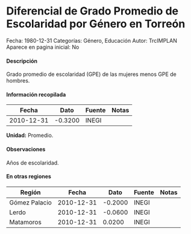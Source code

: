 Diferencial de Grado Promedio de Escolaridad por Género en Torreón
=====

Fecha: 1980-12-31
Categorías: Género, Educación
Autor: TrcIMPLAN
Aparece en pagina inicial: No

#### Descripción

Grado promedio de escolaridad (GPE) de las mujeres menos GPE de hombres.

#### Información recopilada

<table class="table table-hover table-bordered matriz">
<thead>
<tr>
<th>Fecha</th>
<th>Dato</th>
<th>Fuente</th>
<th>Notas</th>
</tr>
</thead>
<tbody>
<tr>
<td>2010-12-31</td>
<td class="derecha">-0.3200</td>
<td>INEGI</td>
<td></td>
</tr>
</tbody>
</table>

<b>Unidad:</b> Promedio.

#### Observaciones

Años de escolaridad.


#### En otras regiones

<table class="table table-hover table-bordered matriz">
<thead>
<tr>
<th>Región</th>
<th>Fecha</th>
<th>Dato</th>
<th>Fuente</th>
<th>Notas</th>
</tr>
</thead>
<tbody>
<tr>
<td>Gómez Palacio</td>
<td>2010-12-31</td>
<td class="derecha">-0.2000</td>
<td>INEGI</td>
<td></td>
</tr>
<tr>
<td>Lerdo</td>
<td>2010-12-31</td>
<td class="derecha">-0.0600</td>
<td>INEGI</td>
<td></td>
</tr>
<tr>
<td>Matamoros</td>
<td>2010-12-31</td>
<td class="derecha">0.0200</td>
<td>INEGI</td>
<td></td>
</tr>
</tbody>
</table>

